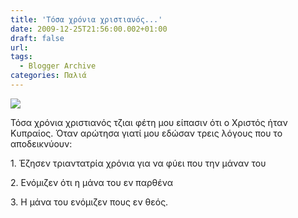 ```yaml
---
title: 'Τόσα χρόνια χριστιανός...'
date: 2009-12-25T21:56:00.002+01:00
draft: false
url: 
tags:
  - Blogger Archive
categories: Παλιά
---
```


[![](https://blogger.googleusercontent.com/img/b/R29vZ2xl/AVvXsEhcjNT5b9f4nqX6VParIJOwFFM5q8ZuwHo5_sIIRDY6a_wj_TTFz5oambhTkJ5gW_zjlsBurYzh4k98sSaim2YMgVPbPcKOh7EAdn4aFitcYGUmqXvy31A-SKGHLSK2TeSPmoXCjUWoPSg/s400/images.jpeg)](https://blogger.googleusercontent.com/img/b/R29vZ2xl/AVvXsEhcjNT5b9f4nqX6VParIJOwFFM5q8ZuwHo5_sIIRDY6a_wj_TTFz5oambhTkJ5gW_zjlsBurYzh4k98sSaim2YMgVPbPcKOh7EAdn4aFitcYGUmqXvy31A-SKGHLSK2TeSPmoXCjUWoPSg/s1600-h/images.jpeg)  
  

Τόσα χρόνια χριστιανός τζιαι φέτη μου είπασιν ότι ο Χριστός ήταν Κυπραίος. Όταν αρώτησα γιατί μου εδώσαν τρεις λόγους που το αποδεικνύουν:

  

1\. Έζησεν τριαντατρία χρόνια για να φύει που την μάναν του

2\. Ενόμιζεν ότι η μάνα του εν παρθένα

3\. Η μάνα του ενόμιζεν πους εν θεός.
